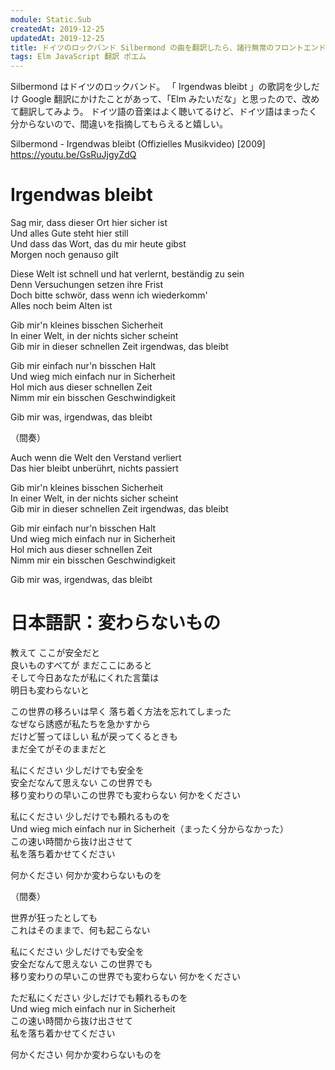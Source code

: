 ```yaml
---
module: Static.Sub
createdAt: 2019-12-25
updatedAt: 2019-12-25
title: ドイツのロックバンド Silbermond の曲を翻訳したら、諸行無常のフロントエンドに Elm を求める人のポエムになった
tags: Elm JavaScript 翻訳 ポエム
---
```


Silbermond はドイツのロックバンド。
「 Irgendwas bleibt 」の歌詞を少しだけ Google 翻訳にかけたことがあって、「Elm みたいだな」と思ったので、改めて翻訳してみよう。
ドイツ語の音楽はよく聴いてるけど、ドイツ語はまったく分からないので、間違いを指摘してもらえると嬉しい。

Silbermond - Irgendwas bleibt (Offizielles Musikvideo) [2009]
https://youtu.be/GsRuJjgyZdQ

# Irgendwas bleibt

Sag mir, dass dieser Ort hier sicher ist  
Und alles Gute steht hier still  
Und dass das Wort, das du mir heute gibst  
Morgen noch genauso gilt

Diese Welt ist schnell und hat verlernt, beständig zu sein  
Denn Versuchungen setzen ihre Frist  
Doch bitte schwör, dass wenn ich wiederkomm'  
Alles noch beim Alten ist

Gib mir'n kleines bisschen Sicherheit  
In einer Welt, in der nichts sicher scheint  
Gib mir in dieser schnellen Zeit irgendwas, das bleibt

Gib mir einfach nur'n bisschen Halt  
Und wieg mich einfach nur in Sicherheit  
Hol mich aus dieser schnellen Zeit  
Nimm mir ein bisschen Geschwindigkeit

Gib mir was, irgendwas, das bleibt

（間奏）

Auch wenn die Welt den Verstand verliert  
Das hier bleibt unberührt, nichts passiert

Gib mir'n kleines bisschen Sicherheit  
In einer Welt, in der nichts sicher scheint  
Gib mir in dieser schnellen Zeit irgendwas, das bleibt

Gib mir einfach nur'n bisschen Halt  
Und wieg mich einfach nur in Sicherheit  
Hol mich aus dieser schnellen Zeit  
Nimm mir ein bisschen Geschwindigkeit

Gib mir was, irgendwas, das bleibt

# 日本語訳：変わらないもの

教えて ここが安全だと  
良いものすべてが まだここにあると  
そして今日あなたが私にくれた言葉は  
明日も変わらないと

この世界の移ろいは早く 落ち着く方法を忘れてしまった  
なぜなら誘惑が私たちを急かすから  
だけど誓ってほしい 私が戻ってくるときも  
まだ全てがそのままだと

私にください 少しだけでも安全を  
安全だなんて思えない この世界でも  
移り変わりの早いこの世界でも変わらない 何かをください

私にください 少しだけでも頼れるものを  
Und wieg mich einfach nur in Sicherheit（まったく分からなかった）  
この速い時間から抜け出させて  
私を落ち着かせてください

何かください 何かか変わらないものを

（間奏）

世界が狂ったとしても  
これはそのままで、何も起こらない

私にください 少しだけでも安全を  
安全だなんて思えない この世界でも  
移り変わりの早いこの世界でも変わらない 何かをください

ただ私にください 少しだけでも頼れるものを  
Und wieg mich einfach nur in Sicherheit  
この速い時間から抜け出させて  
私を落ち着かせてください

何かください 何かか変わらないものを
